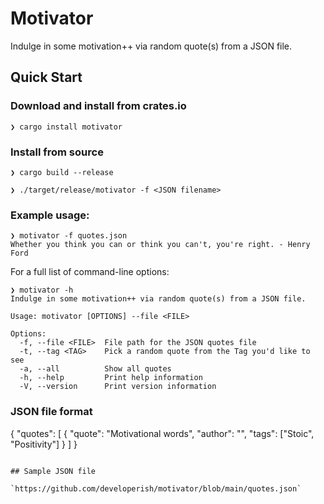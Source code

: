 # Motivator

Indulge in some motivation++ via random quote(s) from a JSON file.

## Quick Start

### Download and install from crates.io

`❯ cargo install motivator`

### Install from source

`❯ cargo build --release`

`❯ ./target/release/motivator -f <JSON filename>`

### Example usage:
```
❯ motivator -f quotes.json
Whether you think you can or think you can't, you're right. - Henry Ford
```
For a full list of command-line options:

```
❯ motivator -h
Indulge in some motivation++ via random quote(s) from a JSON file.

Usage: motivator [OPTIONS] --file <FILE>

Options:
  -f, --file <FILE>  File path for the JSON quotes file
  -t, --tag <TAG>    Pick a random quote from the Tag you'd like to see
  -a, --all          Show all quotes
  -h, --help         Print help information
  -V, --version      Print version information
  ```

### JSON file format

{
"quotes": [
  {
    "quote": "Motivational words",
    "author": "",
    "tags": ["Stoic", "Positivity"]
  }
 ]
}
```

## Sample JSON file

`https://github.com/developerish/motivator/blob/main/quotes.json`
